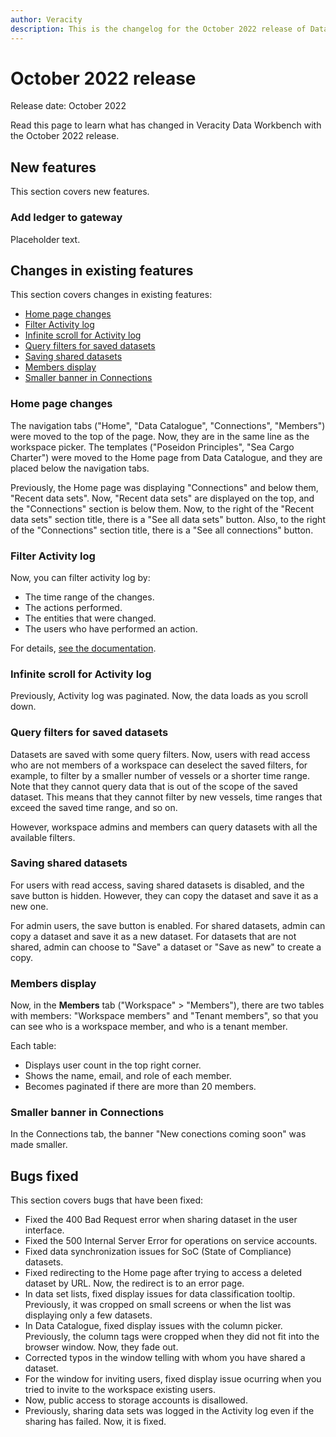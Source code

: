 ```yaml
---
author: Veracity
description: This is the changelog for the October 2022 release of Data Workbench.
---
```


# October 2022 release

Release date: October 2022

Read this page to learn what has changed in Veracity Data Workbench with the October 2022 release.

## New features

This section covers new features.

### Add ledger to gateway
Placeholder text.

## Changes in existing features

This section covers changes in existing features:
* [Home page changes](#home-page-changes)
* [Filter Activity log](#filter-activity-log)
* [Infinite scroll for Activity log](#infinite-scroll-for-activity-log)
* [Query filters for saved datasets](#query-filters-for-saved-datasets)
* [Saving shared datasets](#saving-shared-datasets)
* [Members display](#members-display)
* [Smaller banner in Connections](#smaller-banner-in-connections)

### Home page changes
The navigation tabs ("Home", "Data Catalogue", "Connections", "Members") were moved to the top of the page. Now, they are in the same line as the workspace picker.
The templates ("Poseidon Principles", "Sea Cargo Charter") were moved to the Home page from Data Catalogue, and they are placed below the navigation tabs.

Previously, the Home page was displaying "Connections" and below them, "Recent data sets". Now, "Recent data sets" are displayed on the top, and the "Connections" section is below them. Now, to the right of the "Recent data sets" section title, there is a "See all data sets" button. Also, to the right of the "Connections" section title, there is a "See all connections" button.

### Filter Activity log
Now, you can filter activity log by:
* The time range of the changes.
* The actions performed.
* The entities that were changed.
* The users who have performed an action.

For details, [see the documentation](activitylog.md).

### Infinite scroll for Activity log
Previously, Activity log was paginated. Now, the data loads as you scroll down.

### Query filters for saved datasets
Datasets are saved with some query filters. Now, users with read access who are not members of a workspace can deselect the saved filters, for example, to filter by a smaller number of vessels or a shorter time range. 
Note that they cannot query data that is out of the scope of the saved dataset. This means that they cannot filter by new vessels, time ranges that exceed the saved time range, and so on.

However, workspace admins and members can query datasets with all the available filters.

### Saving shared datasets
For users with read access, saving shared datasets is disabled, and the save button is hidden. However, they can copy the dataset and save it as a new one.

 For admin users, the save button is enabled. For shared datasets, admin can copy a dataset and save it as a new dataset. For datasets that are not shared, admin can choose to "Save" a dataset or "Save as new" to create a copy.

### Members display
Now, in the **Members** tab ("Workspace" > "Members"), there are two tables with members: "Workspace members" and "Tenant members", so that  you can see who is a workspace member, and who is a tenant member.

Each table:
* Displays user count in the top right corner.
* Shows the name, email, and role of each member.
* Becomes paginated if there are more than 20 members.

### Smaller banner in Connections
In the Connections tab, the banner "New conections coming soon" was made smaller.

## Bugs fixed

This section covers bugs that have been fixed:

* Fixed the 400 Bad Request error when sharing dataset in the user interface.
* Fixed the 500 Internal Server Error for operations on service accounts.
* Fixed data synchronization issues for SoC (State of Compliance) datasets.
* Fixed redirecting to the Home page after trying to access a deleted dataset by URL. Now, the redirect is to an error page.
* In data set lists, fixed display issues for data classification tooltip. Previously, it was cropped on small screens or when the list was displaying only a few datasets.
* In Data Catalogue, fixed display issues with the column picker. Previously, the column tags were cropped when they did not fit into the browser window. Now, they fade out.
* Corrected typos in the window telling with whom you have shared a dataset.
* For the window for inviting users, fixed display issue ocurring when you tried to invite to the workspace existing users.
* Now, public access to storage accounts is disallowed.
* Previously, sharing data sets was logged in the Activity log even if the sharing has failed. Now, it is fixed.